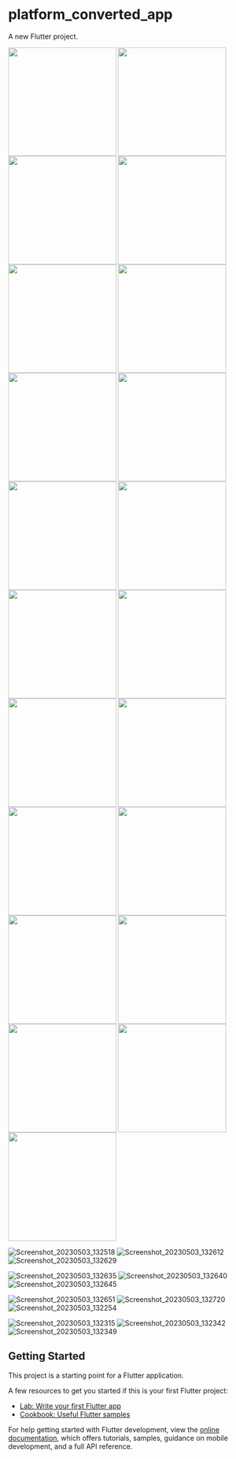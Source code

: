 # platform_converted_app

A new Flutter project.


<img align="left" src="https://user-images.githubusercontent.com/131368253/236236345-effc8669-9903-4989-ab14-b542be9e90b9.png" width="220px">
<img align="left" src="https://user-images.githubusercontent.com/131368253/236236355-52bd1c38-9c93-41b6-bc61-d1e0ba505234.png" width="220px">
<img src="https://user-images.githubusercontent.com/131368253/236236360-f2607aa3-ca69-4d91-9ddc-0b42b399e0de.png" width="220px">


<img align="left" src="https://user-images.githubusercontent.com/131368253/236236368-6eb325b0-7ced-47c6-84e3-f52a776ff6e2.png" width="220px">
<img align="left" src="https://user-images.githubusercontent.com/131368253/236236373-e4089996-1cf8-4ff5-bec2-31020f884130.png" width="220px">
<img src="https://user-images.githubusercontent.com/131368253/236236377-a45dbd01-601d-45f0-ac55-61ab4fed2272.png" width="220px">


<img align="left" src="https://user-images.githubusercontent.com/131368253/236236385-e578b91e-3a87-4a05-be49-d605c6621f8b.png" width="220px">
<img align="left" src="(https://user-images.githubusercontent.com/131368253/236236389-a1f57ebd-9489-4dad-a42b-f5fa48292c7a.png" width="220px">
<img src="https://user-images.githubusercontent.com/131368253/236236392-d2ed6c0c-d746-4475-8500-5a81e2528929.png" width="220px">


<img align="left" src="https://user-images.githubusercontent.com/131368253/236236385-e578b91e-3a87-4a05-be49-d605c6621f8b.png" width="220px">
<img align="left" src="https://user-images.githubusercontent.com/131368253/236236389-a1f57ebd-9489-4dad-a42b-f5fa48292c7a.png" width="220px">
<img src="https://user-images.githubusercontent.com/131368253/236236392-d2ed6c0c-d746-4475-8500-5a81e2528929.png" width="220px">

<img align="left" src="https://user-images.githubusercontent.com/131368253/236236396-6150543c-7cad-4ab0-a8b8-a16a0da345a9.png" width="220px">
<img align="left" src="https://user-images.githubusercontent.com/131368253/236236400-5c686c1e-7a2b-4fc7-a0d8-77a8fad3e33a" width="220px">
<img src="https://user-images.githubusercontent.com/131368253/236236403-d0d9d0f4-1b8f-4073-8f8f-b7d6e7d2d80e.png" width="220px">

<img align="left" src="https://user-images.githubusercontent.com/131368253/236236411-8b04b747-96be-4228-8adb-b98ab871d00b.png" width="220px">
<img align="left" src="https://user-images.githubusercontent.com/131368253/236236417-364cdc85-1837-41f4-a690-76a7470aa0dd.png" width="220px">
<img src="https://user-images.githubusercontent.com/131368253/236236420-edde9b8c-ae06-4ca3-8dff-dbda7d983758.png" width="220px">

<img align="left" src="https://user-images.githubusercontent.com/131368253/236236422-5079af5b-c70f-473d-bf94-0db3680e1719.png" width="220px">
<img align="left" src="https://user-images.githubusercontent.com/131368253/236236428-e032152d-e03a-4041-8f12-6c27afc100e5.png" width="220px">
<img src="(https://user-images.githubusercontent.com/131368253/236236430-8f9ef6ae-374d-41e0-a560-b0e982df462f.png" width="220px">











![Screenshot_20230503_132518](https://user-images.githubusercontent.com/131368253/236236385-e578b91e-3a87-4a05-be49-d605c6621f8b.png)
![Screenshot_20230503_132612](https://user-images.githubusercontent.com/131368253/236236389-a1f57ebd-9489-4dad-a42b-f5fa48292c7a.png)
![Screenshot_20230503_132629](https://user-images.githubusercontent.com/131368253/236236392-d2ed6c0c-d746-4475-8500-5a81e2528929.png)

![Screenshot_20230503_132635](https://user-images.githubusercontent.com/131368253/236236396-6150543c-7cad-4ab0-a8b8-a16a0da345a9.png)
![Screenshot_20230503_132640](https://user-images.githubusercontent.com/131368253/236236400-5c686c1e-7a2b-4fc7-a0d8-77a8fad3e33a.png)
![Screenshot_20230503_132645](https://user-images.githubusercontent.com/131368253/236236403-d0d9d0f4-1b8f-4073-8f8f-b7d6e7d2d80e.png)


![Screenshot_20230503_132651](https://user-images.githubusercontent.com/131368253/236236411-8b04b747-96be-4228-8adb-b98ab871d00b.png)
![Screenshot_20230503_132720](https://user-images.githubusercontent.com/131368253/236236417-364cdc85-1837-41f4-a690-76a7470aa0dd.png)
![Screenshot_20230503_132254](https://user-images.githubusercontent.com/131368253/236236420-edde9b8c-ae06-4ca3-8dff-dbda7d983758.png)

![Screenshot_20230503_132315](https://user-images.githubusercontent.com/131368253/236236422-5079af5b-c70f-473d-bf94-0db3680e1719.png)
![Screenshot_20230503_132342](https://user-images.githubusercontent.com/131368253/236236428-e032152d-e03a-4041-8f12-6c27afc100e5.png)
![Screenshot_20230503_132349](https://user-images.githubusercontent.com/131368253/236236430-8f9ef6ae-374d-41e0-a560-b0e982df462f.png)


## Getting Started

This project is a starting point for a Flutter application.

A few resources to get you started if this is your first Flutter project:

- [Lab: Write your first Flutter app](https://docs.flutter.dev/get-started/codelab)
- [Cookbook: Useful Flutter samples](https://docs.flutter.dev/cookbook)

For help getting started with Flutter development, view the
[online documentation](https://docs.flutter.dev/), which offers tutorials,
samples, guidance on mobile development, and a full API reference.
